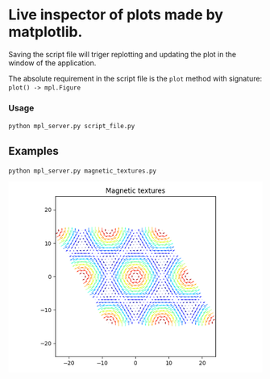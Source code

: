 # Live inspector of plots made by matplotlib.

Saving the script file will triger replotting and updating the plot in the window of the application.

The absolute requirement in the script file is the `plot` method with signature:
`plot() -> mpl.Figure`

### Usage

`python mpl_server.py script_file.py`

## Examples

`python mpl_server.py magnetic_textures.py`

![](.\skyrmion.png)